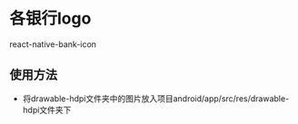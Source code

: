 # 各银行logo
react-native-bank-icon

## 使用方法
* 将drawable-hdpi文件夹中的图片放入项目android/app/src/res/drawable-hdpi文件夹下
```

```
